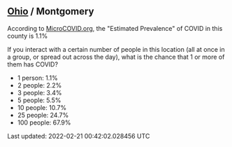
## [Ohio](/united-states/ohio) / Montgomery

According to [MicroCOVID.org](http://microcovid.org),
the "Estimated Prevalence" of COVID in this county is 1.1%

If you interact with a certain number of people in this location
(all at once in a group, or spread out across the day), what is the chance that
1 or more of them has COVID?

- 1 person: 1.1%
- 2 people: 2.2%
- 3 people: 3.4%
- 5 people: 5.5%
- 10 people: 10.7%
- 25 people: 24.7%
- 100 people: 67.9%

Last updated: 2022-02-21 00:42:02.028456 UTC
